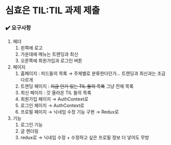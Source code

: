 # 심효은 TIL:TIL 과제 제출

### ✔️ 요구사항

1. 헤더
   1. 왼쪽에 로고
   2. 가운데에 메뉴는 트렌딩과 최신
   3. 오른쪽에 회원가입과 로그인 버튼
2. 페이지
   1. 홈페이지 : 피드들의 목록 → 주제별로 분류한다던가… 트렌딩과 최신과는 조금 다르게
   2. 트렌딩 페이지 : ~~지금 인기 있는 TIL 들의 목록~~ 그냥 전체 목록
   3. 최신 페이지 : 갓 올라온 TIL 들의 목록
   4. 회원가입 페이지 → AuthContext로
   5. 로그인 페이지 → AuthContext로
   6. 프로필 페이지 → 닉네임 수정 기능 구현 → Redux로
3. 기능
   1. 로그인 기능
   2. 글 렌더링
   3. redux로 → 닉네임 수정 + 수정하고 싶은 프로필 정보 더 넣어도 무방
